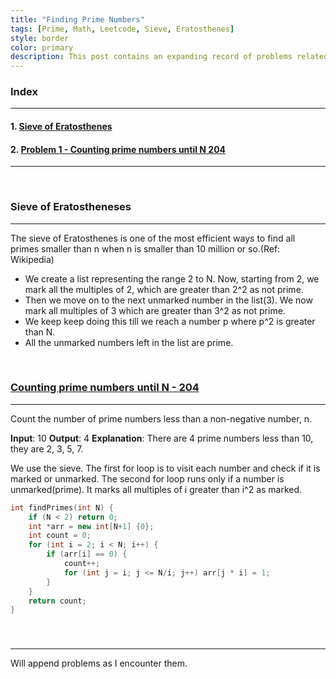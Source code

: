 ```yaml
---
title: "Finding Prime Numbers"
tags: [Prime, Math, Leetcode, Sieve, Eratosthenes]
style: border
color: primary
description: This post contains an expanding record of problems related to finding or counting prime numbers. 
---
```


### Index
-------
#### 1. [Sieve of Eratosthenes](#soe)
#### 2. [Problem 1 - Counting prime numbers until N 204](#prob1)
-------

&nbsp;

### <a name="soe"></a> Sieve of Eratostheneses
-------
The sieve of Eratosthenes is one of the most efficient ways to find all primes smaller than n when n is smaller than 10 million or so.(Ref: Wikipedia)

+ We create a list representing the range 2 to N. Now, starting from 2, we mark all the multiples of 2, which are greater than 2^2 as not prime. 
+ Then we move on to the next unmarked number in the list(3). We now mark all multiples of 3 which are greater than 3^2 as not prime.
+ We keep keep doing this till we reach a number p where p^2 is greater than N.
+ All the unmarked numbers left in the list are prime.

&nbsp;

### <a name="prob1"></a> [Counting prime numbers until N - 204](https://leetcode.com/problems/count-primes/)
-------
Count the number of prime numbers less than a non-negative number, n.

**Input**: 10
**Output**: 4
**Explanation**: There are 4 prime numbers less than 10, they are 2, 3, 5, 7.

We use the sieve. The first for loop is to visit each number and check if it is marked or unmarked.
The second for loop runs only if a number is unmarked(prime). It marks all multiples of i greater than i^2 as marked.

```cpp
int findPrimes(int N) {
    if (N < 2) return 0;
    int *arr = new int[N+1] {0};
    int count = 0;
    for (int i = 2; i < N; i++) {
        if (arr[i] == 0) {
            count++;
            for (int j = i; j <= N/i; j++) arr[j * i] = 1; 
        }
    }
    return count;
}
```
&nbsp;

### <a name="prob2"></a>
-------
Will append problems as I encounter them.
